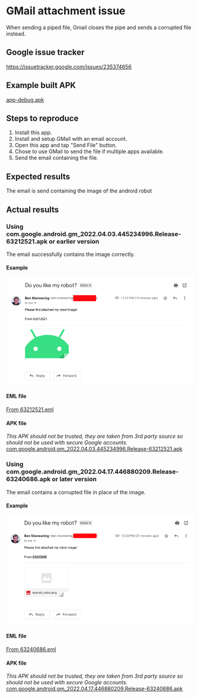 # GMail attachment issue
When sending a piped file, Gmail closes the pipe and sends a corrupted file instead.

## Google issue tracker
https://issuetracker.google.com/issues/235374656

## Example built APK
[app-debug.apk](README/app-debug.apk)

## Steps to reproduce
1. Install this app.
2. Install and setup GMail with an email account.
3. Open this app and tap "Send File" button.
4. Chose to use GMail to send the file if multiple apps available.
5. Send the email containing the file.

## Expected results
The email is send containing the image of the android robot

## Actual results
### Using com.google.android.gm_2022.04.03.445234996.Release-63212521.apk or earlier version
The email successfully contains the image correctly.

#### Example
![From 63212521.png](<README/From 63212521.png>)

#### EML file
[From 63212521.eml](<README/From 63212521.eml>)

#### APK file
*This APK should not be trusted, they are taken from 3rd party source so should not be used with secure Google accounts.*
[com.google.android.gm_2022.04.03.445234996.Release-63212521.apk](README/com.google.android.gm_2022.04.03.445234996.Release-63212521.apk)

### Using com.google.android.gm_2022.04.17.446880209.Release-63240686.apk or later version
The email contains a corrupted file in place of the image.

#### Example
![From 63240686.png](<README/From 63240686.png>)

#### EML file
[From 63240686.eml](<README/From 63240686.eml>)

#### APK file
*This APK should not be trusted, they are taken from 3rd party source so should not be used with secure Google accounts.*
[com.google.android.gm_2022.04.17.446880209.Release-63240686.apk](README/com.google.android.gm_2022.04.17.446880209.Release-63240686.apk)
